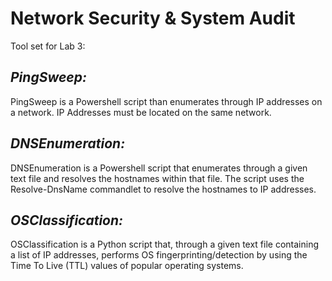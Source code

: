# Network Security & System Audit
Tool set for Lab 3:

## *PingSweep:*

PingSweep is a Powershell script than enumerates through IP addresses on a network.
IP Addresses must be located on the same network.

## *DNSEnumeration:*

DNSEnumeration is a Powershell script that enumerates through a given text file and resolves the hostnames within that file. The script uses the Resolve-DnsName commandlet to resolve the hostnames to IP addresses.

## *OSClassification:*

OSClassification is a Python script that, through a given text file containing a list of IP addresses, performs OS fingerprinting/detection by using the Time To Live (TTL) values of popular operating systems.
